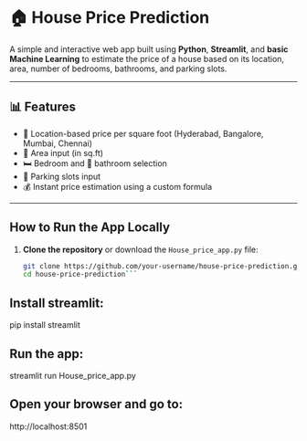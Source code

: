 # 🏠 House Price Prediction

A simple and interactive web app built using **Python**, **Streamlit**, and **basic Machine Learning** to estimate the price of a house based on its location, area, number of bedrooms, bathrooms, and parking slots.

---

## 📊 Features

- 📍 Location-based price per square foot (Hyderabad, Bangalore, Mumbai, Chennai)
- 📐 Area input (in sq.ft)
- 🛏️ Bedroom and 🛁 bathroom selection
- 🚗 Parking slots input
- 💰 Instant price estimation using a custom formula

---

##  How to Run the App Locally

1. **Clone the repository** or download the `House_price_app.py` file:

   ```bash
   git clone https://github.com/your-username/house-price-prediction.git
   cd house-price-prediction```

## Install streamlit:

pip install streamlit

## Run the app:

streamlit run House_price_app.py

## Open your browser and go to:

http://localhost:8501


